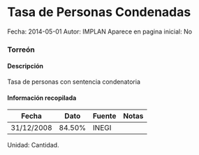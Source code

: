 Tasa de Personas Condenadas
=====

Fecha: 2014-05-01
Autor: IMPLAN
Aparece en pagina inicial: No

### Torreón

#### Descripción

Tasa de personas con sentencia condenatoria

<!-- break -->

#### Información recopilada

<table class="table table-hover table-bordered matriz">
  <thead>
    <tr><th>Fecha</th><th>Dato</th><th>Fuente</th><th>Notas</th></tr>
  </thead>
  <tbody>
    <tr><td class="centrado">31/12/2008</td><td class="derecha">84.50%</td><td>INEGI</td><td></td></tr>
  </tbody>
</table>

Unidad: Cantidad.
